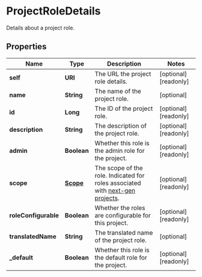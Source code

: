 

# ProjectRoleDetails

Details about a project role.

## Properties

Name | Type | Description | Notes
------------ | ------------- | ------------- | -------------
**self** | **URI** | The URL the project role details. |  [optional] [readonly]
**name** | **String** | The name of the project role. |  [optional]
**id** | **Long** | The ID of the project role. |  [optional] [readonly]
**description** | **String** | The description of the project role. |  [optional] [readonly]
**admin** | **Boolean** | Whether this role is the admin role for the project. |  [optional] [readonly]
**scope** | [**Scope**](Scope.md) | The scope of the role. Indicated for roles associated with [next-gen projects](https://confluence.atlassian.com/x/loMyO). |  [optional] [readonly]
**roleConfigurable** | **Boolean** | Whether the roles are configurable for this project. |  [optional] [readonly]
**translatedName** | **String** | The translated name of the project role. |  [optional]
**_default** | **Boolean** | Whether this role is the default role for the project. |  [optional] [readonly]



